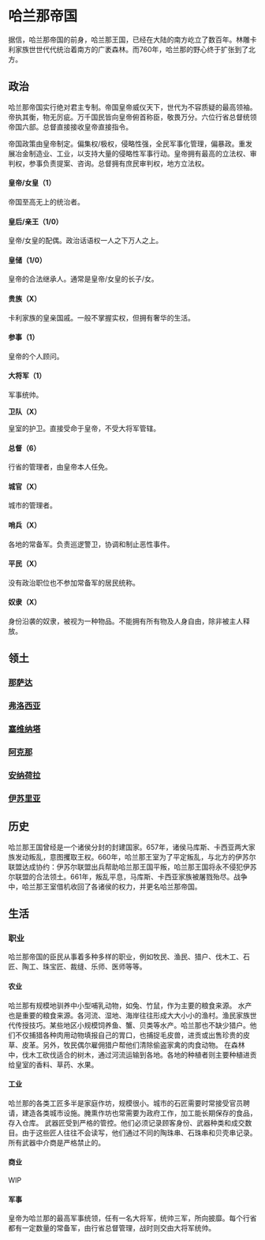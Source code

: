# 哈兰那帝国

据信，哈兰那帝国的前身，哈兰那王国，已经在大陆的南方屹立了数百年。林雕卡利家族世世代代统治着南方的广袤森林。而760年，哈兰那的野心终于扩张到了北方。

## 政治

哈兰那帝国实行绝对君主专制。帝国皇帝威仪天下，世代为不容质疑的最高领袖。帝执其衡，物无厉疵。万千国民皆向皇帝俯首称臣，敬畏万分。六位行省总督统领帝国六部。总督直接接收皇帝直接指令。

帝国政策由皇帝制定。偏集权/极权，侵略性强，全民军事化管理，偏暴政。重发展冶金制造业、工业，以支持大量的侵略性军事行动。皇帝拥有最高的立法权、审判权，参事负责提案、咨询。总督拥有庶民审判权，地方立法权。

#### 皇帝/女皇（1）

帝国至高无上的统治者。

#### 皇后/亲王（1/0）

皇帝/女皇的配偶。政治话语权一人之下万人之上。

#### 皇储（1/0）

皇帝的合法继承人。通常是皇帝/女皇的长子/女。

#### 贵族（X）

卡利家族的皇亲国戚。一般不掌握实权，但拥有奢华的生活。

#### 参事（1）

皇帝的个人顾问。

#### 大将军（1）

军事统帅。

**卫队（X）**

皇室的护卫。直接受命于皇帝，不受大将军管辖。

#### 总督（6）

行省的管理者，由皇帝本人任免。

#### 城官（X）

城市的管理者。

#### 哨兵（X）

各地的常备军。负责巡逻警卫，协调和制止恶性事件。

#### 平民（X）

没有政治职位也不参加常备军的居民统称。

#### 奴隶（X）

身份沿袭的奴隶，被视为一种物品。不能拥有所有物及人身自由，除非被主人释放。

## 领土

### [那萨达](../settlements/geography/leva.md)

### [弗洛西亚](../settlements/geography/vroxia.md)

### [塞维纳塔](../settlements/geography/saewenata.md)

### [阿克那](../settlements/geography/akna.md)

### [安纳荷拉](../settlements/geography/anakhora.md)

### [伊苏里亚](../settlements/geography/issur.md)

## 历史

哈兰那王国曾经是一个诸侯分封的封建国家。657年，诸侯马库斯、卡西亚两大家族发动叛乱，意图攫取王权。660年，哈兰那王室为了平定叛乱，与北方的伊苏尔联盟达成协约：伊苏尔联盟出兵帮助哈兰那王国平叛，哈兰那王国将永不侵犯伊苏尔联盟的合法领土。661年，叛乱平息，马库斯、卡西亚家族被屠戮殆尽。战争中，哈兰那王室借机收回了各诸侯的权力，并更名哈兰那帝国。

## 生活

### 职业

哈兰那帝国的臣民从事着多种多样的职业，例如牧民、渔民、猎户、伐木工、石匠、陶工、珠宝匠、裁缝、乐师、医师等等。

#### 农业

哈兰那有规模地驯养中小型哺乳动物，如兔、竹鼠，作为主要的粮食来源。 水产也是重要的粮食来源。各河流、湿地、海岸往往形成大大小小的渔村。渔民家族世代传授技巧。某些地区小规模饲养鱼、蟹、贝类等水产。哈兰那也不缺少猎户。他们不仅捕猎各种肉用动物填报自己的胃口，也捕捉毛皮兽，进贡或出售珍贵的皮草、皮革。另外，牧民偶尔雇佣猎户帮他们清除偷盗家禽的肉食动物。 在森林中，伐木工砍伐适合的树木，通过河流运输到各地。各地的种植者则主要种植进贡给皇室的香料、草药、水果。

#### 工业

哈兰那的各类工匠多半是家庭作坊，规模很小。城市的石匠需要时常接受官员聘请，建造各类城市设施。腌熏作坊也常需要为政府工作，加工能长期保存的食品，存入仓库。 武器匠受到严格的管控。他们必须记录顾客身份、武器种类和成交数目。由于这些匠人往往不会读写，他们通过不同的陶珠串、石珠串和贝壳串记录。所有武器中介商是严格禁止的。

#### 商业

WIP

#### 军事

皇帝为哈兰那的最高军事统领，任有一名大将军，统帅三军，所向披靡。每个行省都有一定数量的常备军，由行省总督管理，战时则交由大将军统帅。

